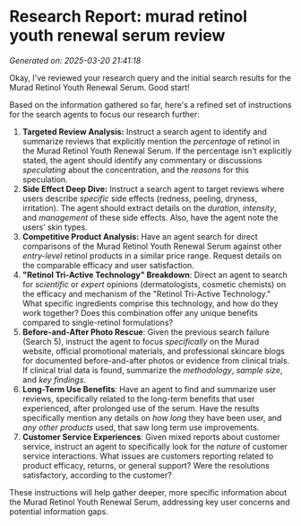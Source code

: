 # Research Report: murad retinol youth renewal serum review

*Generated on: 2025-03-20 21:41:18*

Okay, I've reviewed your research query and the initial search results for the Murad Retinol Youth Renewal Serum. Good start!

Based on the information gathered so far, here's a refined set of instructions for the search agents to focus our research further:

1.  **Targeted Review Analysis:** Instruct a search agent to identify and summarize reviews that explicitly mention the *percentage* of retinol in the Murad Retinol Youth Renewal Serum. If the percentage isn't explicitly stated, the agent should identify any commentary or discussions *speculating* about the concentration, and the *reasons* for this speculation.
2.  **Side Effect Deep Dive:** Instruct a search agent to target reviews where users describe *specific* side effects (redness, peeling, dryness, irritation). The agent should extract details on the *duration*, *intensity*, and *management* of these side effects. Also, have the agent note the users’ skin types.
3.  **Competitive Product Analysis:** Have an agent search for direct comparisons of the Murad Retinol Youth Renewal Serum against other *entry-level* retinol products in a similar price range. Request details on the comparable efficacy and user satisfaction.
4.  **"Retinol Tri-Active Technology" Breakdown**: Direct an agent to search for *scientific* or *expert* opinions (dermatologists, cosmetic chemists) on the efficacy and mechanism of the "Retinol Tri-Active Technology." What specific ingredients comprise this technology, and how do they work together? Does this combination offer any unique benefits compared to single-retinol formulations?
5. **Before-and-After Photo Rescue**: Given the previous search failure (Search 5), instruct the agent to focus *specifically* on the Murad website, official promotional materials, and professional skincare blogs for documented before-and-after photos or evidence from clinical trials. If clinical trial data is found, summarize the *methodology*, *sample size*, and *key findings*.
6. **Long-Term Use Benefits**: Have an agent to find and summarize user reviews, specifically related to the long-term benefits that user experienced, after prolonged use of the serum. Have the results specifically mention any details on *how long* they have been user, and *any other products* used, that saw long term use improvements.
7.  **Customer Service Experiences**: Given mixed reports about customer service, instruct an agent to specifically look for the *nature* of customer service interactions. What issues are customers reporting related to product efficacy, returns, or general support? Were the resolutions satisfactory, according to the customer?

These instructions will help gather deeper, more specific information about the Murad Retinol Youth Renewal Serum, addressing key user concerns and potential information gaps.
